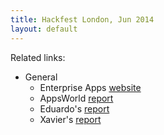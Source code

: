 ```yaml
---
title: Hackfest London, Jun 2014
layout: default
---
```


Related links:  


* General
  * Enterprise Apps [website](http://www.apps-world.net/enterpriseapps/)
  * AppsWorld [report](https://www.apps-world.net/blog/2014/06/26/enterprise-apps-world-hackfest-victory-proves-its-alwright-be-beginner/)
  * Eduardo's [report](http://pelegri.wordpress.com/2014/06/25/hackfest-london-june-2014/)
  * Xavier's [report](https://viewfromtheedge.progress.com/2014/06/av-operator-cloud-world-forum-wins-hackathon-prior-programming-experience.html)
